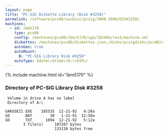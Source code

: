 ```yaml
---
layout: page
title: "PC-SIG Diskette Library (Disk #3258)"
permalink: /software/pcx86/sw/misc/pcsig/3000-3999/DISK3258/
machines:
  - id: ibm5170
    type: pcx86
    config: /machines/pcx86/ibm/5170/cga/1024kb/rev3/machine.xml
    diskettes: /machines/pcx86/diskettes.json,/disks/pcsigdisks/pcx86/diskettes.json
    autoGen: true
    autoMount:
      B: "PC-SIG Library Disk #3258"
    autoType: $date\r$time\rB:\rDIR\r
---
```


{% include machine.html id="ibm5170" %}

### Directory of PC-SIG Library Disk #3258

     Volume in drive A has no label
     Directory of A:\

    GAKUSEI1 EXE    185535  12-21-92   4:28a
    GO       BAT        38   1-31-91  12:58a
    GO       TXT      1694  12-21-92   5:12a
            3 file(s)     187267 bytes
                          133120 bytes free
